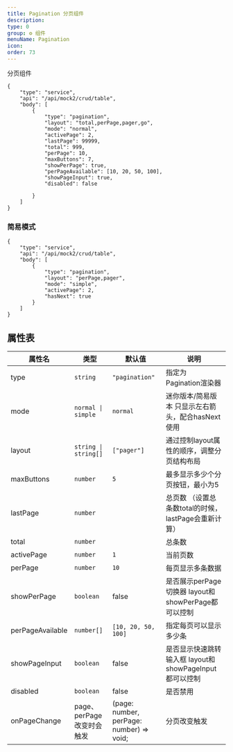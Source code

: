 ```yaml
---
title: Pagination 分页组件
description:
type: 0
group: ⚙ 组件
menuName: Pagination
icon:
order: 73
---
```


分页组件

```schema: scope="body"
{
    "type": "service",
    "api": "/api/mock2/crud/table",
    "body": [
        {
            "type": "pagination",
            "layout": "total,perPage,pager,go",
            "mode": "normal",
            "activePage": 2,
            "lastPage": 99999,
            "total": 999,
            "perPage": 10,
            "maxButtons": 7,
            "showPerPage": true,
            "perPageAvailable": [10, 20, 50, 100],
            "showPageInput": true,
            "disabled": false

        }
    ]
}
```
### 简易模式
```schema: scope="body"
{
    "type": "service",
    "api": "/api/mock2/crud/table",
    "body": [
        {
            "type": "pagination",
            "layout": "perPage,pager",
            "mode": "simple",
            "activePage": 2,
            "hasNext": true
        }
    ]
}
```
## 属性表

| 属性名        | 类型                                      | 默认值                 | 说明                                                                               |
| ------------- | ----------------------------------------- | ---------------------- | ---------------------------------------------------------------------------------- |
| type          | `string`                  | `"pagination"` | 指定为 Pagination渲染器          |
| mode     | `normal \| simple`                                  | `normal`              | 迷你版本/简易版本    只显示左右箭头，配合hasNext使用                                    |
| layout   | `string \| string[]`       | `["pager"]`                | 通过控制layout属性的顺序，调整分页结构布局                                                      |
| maxButtons    | `number`                                  | `5`                    | 最多显示多少个分页按钮，最小为5                                                             |
| lastPage    | `number`                                  |            | 总页数 （设置总条数total的时候，lastPage会重新计算）                                                                    |
| total    | `number`                                  |            | 总条数                                                                     |
| activePage  | `number`    |  `1`  |    当前页数    |
| perPage       | `number`                                  | `10`                   | 每页显示多条数据                                                                   |
|  showPerPage  | `boolean`  |  false  |    是否展示perPage切换器 layout和showPerPage都可以控制 |
|  perPageAvailable  | `number[]`    | `[10, 20, 50, 100]` | 指定每页可以显示多少条 |
|  showPageInput  | `boolean`  |  false  |    是否显示快速跳转输入框  layout和showPageInput都可以控制|
|  disabled  |  `boolean`  | false    |  是否禁用  |
| onPageChange      | page、perPage改变时会触发         | (page: number, perPage: number) => void;              | 分页改变触发 |